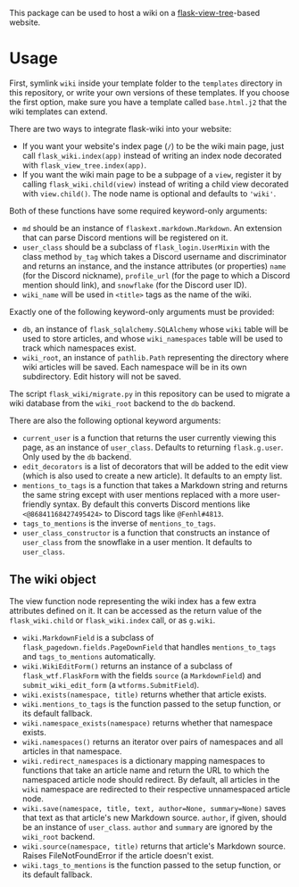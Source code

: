 This package can be used to host a wiki on a [flask-view-tree](https://github.com/fenhl/flask-view-tree)-based website.

# Usage

First, symlink `wiki` inside your template folder to the `templates` directory in this repository, or write your own versions of these templates. If you choose the first option, make sure you have a template called `base.html.j2` that the wiki templates can extend.

There are two ways to integrate flask-wiki into your website:

* If you want your website's index page (`/`) to be the wiki main page, just call `flask_wiki.index(app)` instead of writing an index node decorated with `flask_view_tree.index(app)`.
* If you want the wiki main page to be a subpage of a `view`, register it by calling `flask_wiki.child(view)` instead of writing a child view decorated with `view.child()`. The node name is optional and defaults to `'wiki'`.

Both of these functions have some required keyword-only arguments:

* `md` should be an instance of `flaskext.markdown.Markdown`. An extension that can parse Discord mentions will be registered on it.
* `user_class` should be a subclass of `flask_login.UserMixin` with the class method `by_tag` which takes a Discord username and discriminator and returns an instance, and the instance attributes (or properties) `name` (for the Discord nickname), `profile_url` (for the page to which a Discord mention should link), and `snowflake` (for the Discord user ID).
* `wiki_name` will be used in `<title>` tags as the name of the wiki.

Exactly one of the following keyword-only arguments must be provided:

* `db`, an instance of `flask_sqlalchemy.SQLAlchemy` whose `wiki` table will be used to store articles, and whose `wiki_namespaces` table will be used to track which namespaces exist.
* `wiki_root`, an instance of `pathlib.Path` representing the directory where wiki articles will be saved. Each namespace will be in its own subdirectory. Edit history will not be saved.

The script `flask_wiki/migrate.py` in this repository can be used to migrate a wiki database from the `wiki_root` backend to the `db` backend.

There are also the following optional keyword arguments:

* `current_user` is a function that returns the user currently viewing this page, as an instance of `user_class`. Defaults to returning `flask.g.user`. Only used by the `db` backend.
* `edit_decorators` is a list of decorators that will be added to the edit view (which is also used to create a new article). It defaults to an empty list.
* `mentions_to_tags` is a function that takes a Markdown string and returns the same string except with user mentions replaced with a more user-friendly syntax. By default this converts Discord mentions like `<@86841168427495424>` to Discord tags like `@Fenhl#4813`.
* `tags_to_mentions` is the inverse of `mentions_to_tags`.
* `user_class_constructor` is a function that constructs an instance of `user_class` from the snowflake in a user mention. It defaults to `user_class`.

## The wiki object

The view function node representing the wiki index has a few extra attributes defined on it. It can be accessed as the return value of the `flask_wiki.child` or `flask_wiki.index` call, or as `g.wiki`.

* `wiki.MarkdownField` is a subclass of `flask_pagedown.fields.PageDownField` that handles `mentions_to_tags` and `tags_to_mentions` automatically.
* `wiki.WikiEditForm()` returns an instance of a subclass of `flask_wtf.FlaskForm` with the fields `source` (a `MarkdownField`) and `submit_wiki_edit_form` (a `wtforms.SubmitField`).
* `wiki.exists(namespace, title)` returns whether that article exists.
* `wiki.mentions_to_tags` is the function passed to the setup function, or its default fallback.
* `wiki.namespace_exists(namespace)` returns whether that namespace exists.
* `wiki.namespaces()` returns an iterator over pairs of namespaces and all articles in that namespace.
* `wiki.redirect_namespaces` is a dictionary mapping namespaces to functions that take an article name and return the URL to which the namespaced article node should redirect. By default, all articles in the `wiki` namespace are redirected to their respective unnamespaced article node.
* `wiki.save(namespace, title, text, author=None, summary=None)` saves that text as that article's new Markdown source. `author`, if given, should be an instance of `user_class`. `author` and `summary` are ignored by the `wiki_root` backend.
* `wiki.source(namespace, title)` returns that article's Markdown source. Raises FileNotFoundError if the article doesn't exist.
* `wiki.tags_to_mentions` is the function passed to the setup function, or its default fallback.

